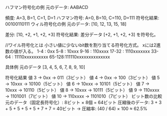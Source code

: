 ハフマン符号化の例
元のデータ: AABACD

頻度: A=3, B=1, C=1, D=1
ハフマン符号:
A=0, B=10, C=110, D=111
符号化結果: 00100110111
ウィル符号化の例
元のデータ: [10, 12, 13, 15, 18]

差分: [10, +2, +1, +2, +3]
符号化結果: 差分データ [+2, +1, +2, +3] を符号化。

//ワイル符号化とは
小さい値に少ないbit数を割り当てる符号化方式。
xには2進数の値が入る。
1-4   :     0xx
5-8   :    10xxx
9-16  :   110xxxx
17-32 :  1110xxxxxxx
33-64 : 11110xxxxxxxxxx
65-128:111110xxxxxxxxxxxxxx

具体例
元のデータ
[3, 4, 5, 6, 7, 8, 9, 10]

符号化結果
値 3 → 0xx → 011（3ビット）
値 4 → 0xx → 100（3ビット）
値 5 → 10xxx → 10100（5ビット）
値 6 → 10xxx → 10101（5ビット）
値 7 → 10xxx → 10110（5ビット）
値 8 → 10xxx → 10111（5ビット）
値 9 → 110xxxx → 1101001（7ビット）
値 10 → 110xxxx → 1101010（7ビット）
ビット数の比較
元のデータ（固定長符号化）:
8ビット × 8個 = 64ビット
圧縮後のデータ:
3 + 3 + 5 + 5 + 5 + 5 + 7 + 7 = 40ビット
→ 圧縮率: (40 / 64) × 100 ≈ 62.5%